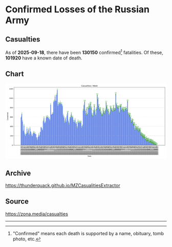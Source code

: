 
# Confirmed Losses of the Russian Army

## Casualties

As of **2025-09-18**, there have been **130150** confirmed[^1] fatalities.
Of these, **101920** have a known date of death.

## Chart

![7-Day Intervals Bar Chart](./docs/7days.svg)

## Archive

https://thunderquack.github.io/MZCasualitiesExtractor

## Source

https://zona.media/casualties

---

[^1]: "Confirmed" means each death is supported by a name, obituary, tomb photo, etc.
